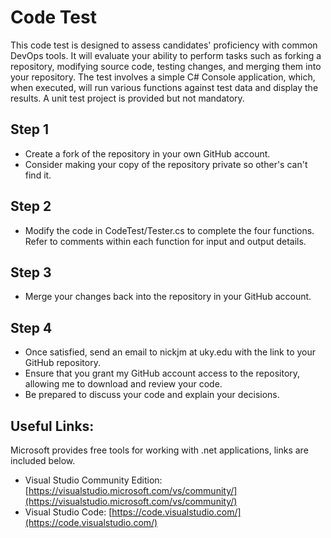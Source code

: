 # Code Test
This code test is designed to assess candidates' proficiency with common DevOps tools. It will evaluate your ability to perform tasks such as forking a repository, modifying source code, testing changes, and merging them into your repository. The test involves a simple C# Console application, which, when executed, will run various functions against test data and display the results. A unit test project is provided but not mandatory.
## Step 1
- Create a fork of the repository in your own GitHub account.
- Consider making your copy of the repository private so other's can't find it.
## Step 2
- Modify the code in CodeTest/Tester.cs to complete the four functions. Refer to comments within each function for input and output details.
## Step 3
- Merge your changes back into the repository in your GitHub account.
## Step 4
- Once satisfied, send an email to nickjm at uky.edu with the link to your GitHub repository.
- Ensure that you grant my GitHub account access to the repository, allowing me to download and review your code.
- Be prepared to discuss your code and explain your decisions.

## Useful Links:
Microsoft provides free tools for working with .net applications, links are included below.

- Visual Studio Community Edition: [https://visualstudio.microsoft.com/vs/community/](https://visualstudio.microsoft.com/vs/community/)
- Visual Studio Code: [https://code.visualstudio.com/](https://code.visualstudio.com/)
